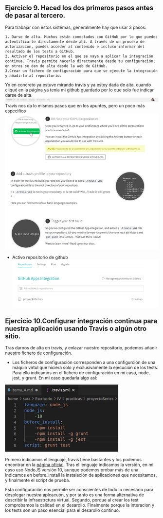 ## Ejercicio 9. Haced los dos primeros pasos antes de pasar al tercero.
Para trabajar con estos sistemas, generalmente hay que usar 3 pasos:

    1. Darse de alta. Muchos están conectados con GitHub por lo que puedes autentificarte directamente desde ahí. A través de un proceso de autorización, puedes acceder al contenido e incluso informar del resultado de los tests a GitHub.
    2. Activar el repositorio en el que se vaya a aplicar la integración continua. Travis permite hacerlo directamente desde tu configuración; en otros se dan de alta desde la web de GitHub.
    3.Crear un fichero de configuración para que se ejecute la integración y añadirlo al repositorio.

Yo en concreto ya estuve mirando travis y ya estoy dada de alta, cuando cliqué en la página ya tenia mi github guardado por lo que solo fue indicar darse de alta.
![](img/travis.png)
Travis nos da lo mismos pasos que en los apuntes, pero un poco más especifico
![](img/pasos_travis.png)

 - Activo repositorio de github
![](img/repo.png)



## Ejercicio 10.Configurar integración continua para nuestra aplicación usando Travis o algún otro sitio.
Tras darnos de alta en travis, y enlazar nuestro repositorio, podemos añadir nuestro fichero de configuración.
 - Los ficheros de configuración corresponden a una configurción de una máquin virtul que hiciera solo y exclusivamente la ejecución de los tests. Para ello indicamos en el fichero de configuración en mi caso, node, jest, y grunt.
En mi caso quedaría algo así:

![](img/configuracion_travis.png)

Primero indicamos el lenguaje, travis tiene bastantes y los podemos encontrar en la [página oficial](https://docs.travis-ci.com/user/tutorial/). Tras el lenguaje indicamos la versión, en mi caso uso NodeJS versión 10, aunque podemos probar más de una.
 Indicamos en before_install la instalación de aplicaciones que necesitamos, y finalmente el script de prueba.

Esta configuración nos permite ser conscientes de todo lo necesario para desplegar nuestra aplcacuón, y por tanto es una forma alternativa de describir la infraestrctura virtual. Segundo, porque al crear los test comprobamos la calidad en el desarollo. Finalmente porque la interacion y los tests son un paso esencial para el desarollo continuo.
